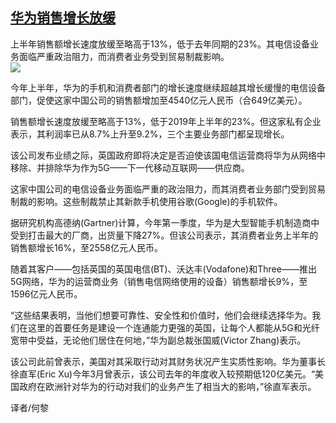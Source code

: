<!--1594680730000-->
[华为销售增长放缓](https://cn.ft.com/story/001088524?full=y)
------

<div></div><div class="story-lead">上半年销售额增长速度放缓至略高于13%，低于去年同期的23%。其电信设备业务面临严重政治阻力，而消费者业务受到贸易制裁影响。</div><div class=" story-image image"><img src="https://thumbor.ftacademy.cn/unsafe/1340x754/https://thumbor.ftacademy.cn/unsafe/picture/1/000096231_piclink.jpg"></div><div class="story-body"><div id="story-body-container"><p>今年上半年，华为的手机和消费者部门的增长速度继续超越其增长缓慢的电信设备部门，促使这家中国公司的销售额增加至4540亿元人民币（合649亿美元）。</p><p>销售额增长速度放缓至略高于13%，低于2019年上半年的23%。但这家私有企业表示，其利润率已从8.7%上升至9.2%，三个主要业务部门都呈现增长。</p><p>该公司发布业绩之际，英国政府即将决定是否迫使该国电信运营商将华为从网络中移除、并排除华为作为5G——下一代移动互联网——供应商。</p><p>这家中国公司的电信设备业务面临严重的政治阻力，而其消费者业务部门受到贸易制裁的影响。这些制裁禁止其新款手机使用谷歌(Google)的手机软件。</p><div  data-o-ads-name="mpu-middle1" class="o-ads in-article-advert" data-o-ads-formats-default="false"  data-o-ads-formats-small="FtcMobileMpu"  data-o-ads-formats-medium="FtcMpu" data-o-ads-formats-large="FtcMpu" data-o-ads-formats-extra="FtcMpu" data-o-ads-targeting="cnpos=middle1;" data-cy='[{"devices":["PC","iPhoneWeb","AndroidWeb","iPhoneApp","AndroidApp"],"pattern":"MPU","position":"Middle1","container":"mpuInStory"}]'></div><p>据研究机构高德纳(Gartner)计算，今年第一季度，华为是大型智能手机制造商中受到打击最大的厂商，出货量下降27%。但该公司表示，其消费者业务上半年的销售额增长16%，至2558亿元人民币。</p><p>随着其客户——包括英国的英国电信(BT)、沃达丰(Vodafone)和Three——推出5G网络，华为的运营商业务（销售电信网络使用的设备）销售额增长9%，至1596亿元人民币。</p><p>“这些结果表明，当他们想要可靠性、安全性和价值时，他们会继续选择华为。我们在这里的首要任务是建设一个连通能力更强的英国，让每个人都能从5G和光纤宽带中受益，无论他们居住在何地，”华为副总裁张国威(Victor Zhang)表示。</p><p>该公司此前曾表示，美国对其采取行动对其财务状况产生实质性影响。华为董事长徐直军(Eric Xu)今年3月曾表示，该公司去年的年度收入较预期低120亿美元。“美国政府在欧洲针对华为的行动对我们的业务产生了相当大的影响，”徐直军表示。</p><p>译者/何黎</p></div><div class="clearfloat"></div></div>
